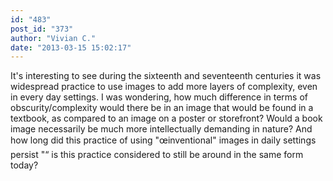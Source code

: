 ```yaml
---
id: "483"
post_id: "373"
author: "Vivian C."
date: "2013-03-15 15:02:17"
---
```

It's interesting to see during the sixteenth and seventeenth centuries it was widespread practice to use images to add more layers of complexity, even in every day settings. I was wondering, how much difference in terms of obscurity/complexity would there be in an image that would be found in a textbook, as compared to an image on a poster or storefront? Would a book image necessarily be much more intellectually demanding in nature? And how long did this practice of using "œinventional" images in daily settings persist "“ is this practice considered to still be around in the same form today?
